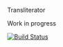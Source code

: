 Transliterator

Work in progress

[![Build Status](https://secure.travis-ci.org/fightmaster/transliterator.png?branch=master)](http://travis-ci.org/fightmaster/transliterator)
